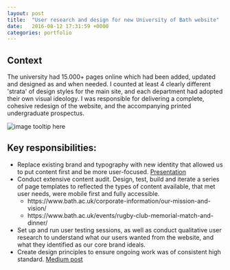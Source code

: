 ```yaml
---
layout: post
title:  "User research and design for new University of Bath website"
date:   2016-08-12 17:31:59 +0000
categories: portfolio
---
```

<h2>Context</h2>
<p>The university had 15.000+ pages online which had been added, updated and designed as and when needed. I counted at least 4 clearly different 'strata' of design styles for the main site, and each department had adopted their own visual ideology. I was responsible for delivering a complete, cohesive redesign of the website, and the accompanying printed undergraduate prospectus.</p>

![image tooltip here](/jekyll-test/images/bath1.png)

<h2>Key responsibilities:</h2>
<ul>
    <li>Replace existing brand and typography with new identity that allowed us to put content first and be more user-focused. <a href="https://docs.google.com/presentation/d/1wgrER--Lb2eOHDZO4UZFilujuSvAqXRh48BLP03W4q4/edit?usp=sharing">Presentation</a></li>
    <li>Conduct extensive content audit. Design, test, build and iterate a series of page templates to reflected the types of content available, that met user needs, were mobile first and fully accessible.
        <ul>
            <li>https://www.bath.ac.uk/corporate-information/our-mission-and-vision/</li>
            <li>https://www.bath.ac.uk/events/rugby-club-memorial-match-and-dinner/</li>
        </ul>
    </li>
    <li>Set up and run user testing sessions, as well as conduct qualitative user research to understand what our users wanted from the website, and what they identified as our core brand ideals.</li>
    <li>Create design principles to ensure ongoing work was of consistent high standard. <a href="https://medium.com/@liammcmurray/the-university-of-baths-digital-design-principles-e409cce2faf3">Medium post</a></li>
</ul>
